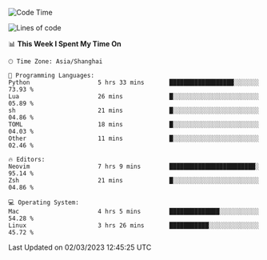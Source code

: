 <!--START_SECTION:waka-->
![Code Time](http://img.shields.io/badge/Code%20Time-1%2C180%20hrs%2044%20mins-blue)

![Lines of code](https://img.shields.io/badge/From%20Hello%20World%20I%27ve%20Written-64.8%20thousand%20lines%20of%20code-blue)

📊 **This Week I Spent My Time On** 

```text
🕑︎ Time Zone: Asia/Shanghai

💬 Programming Languages: 
Python                   5 hrs 33 mins       ██████████████████░░░░░░░   73.93 % 
Lua                      26 mins             █░░░░░░░░░░░░░░░░░░░░░░░░   05.89 % 
sh                       21 mins             █░░░░░░░░░░░░░░░░░░░░░░░░   04.86 % 
TOML                     18 mins             █░░░░░░░░░░░░░░░░░░░░░░░░   04.03 % 
Other                    11 mins             █░░░░░░░░░░░░░░░░░░░░░░░░   02.46 % 

🔥 Editors: 
Neovim                   7 hrs 9 mins        ████████████████████████░   95.14 % 
Zsh                      21 mins             █░░░░░░░░░░░░░░░░░░░░░░░░   04.86 % 

💻 Operating System: 
Mac                      4 hrs 5 mins        ██████████████░░░░░░░░░░░   54.28 % 
Linux                    3 hrs 26 mins       ███████████░░░░░░░░░░░░░░   45.72 % 
```


 Last Updated on 02/03/2023 12:45:25 UTC
<!--END_SECTION:waka-->
